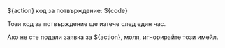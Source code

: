 ${action} код за потвърждение: ${code}

Този код за потвърждение ще изтече след един час.

Ако не сте подали заявка за ${action}, моля, игнорирайте този имейл.